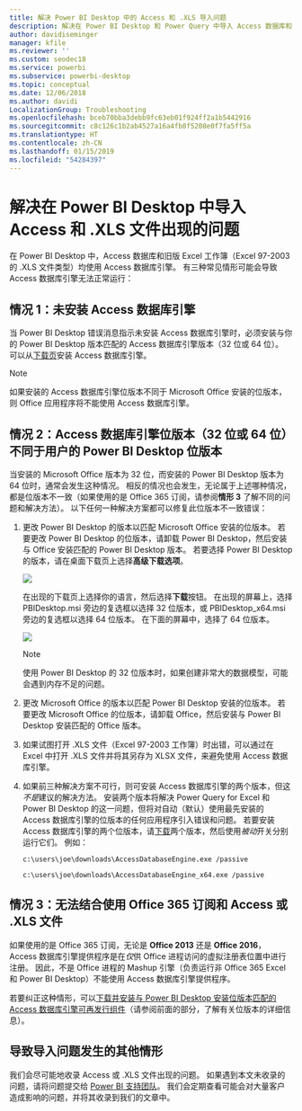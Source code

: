 ```yaml
---
title: 解决 Power BI Desktop 中的 Access 和 .XLS 导入问题
description: 解决在 Power BI Desktop 和 Power Query 中导入 Access 数据库和 .XLS 电子表格出现的问题
author: davidiseminger
manager: kfile
ms.reviewer: ''
ms.custom: seodec18
ms.service: powerbi
ms.subservice: powerbi-desktop
ms.topic: conceptual
ms.date: 12/06/2018
ms.author: davidi
LocalizationGroup: Troubleshooting
ms.openlocfilehash: bceb70bba3debb9fc63eb01f924ff2a1b5442916
ms.sourcegitcommit: c8c126c1b2ab4527a16a4fb8f5208e0f7fa5ff5a
ms.translationtype: HT
ms.contentlocale: zh-CN
ms.lasthandoff: 01/15/2019
ms.locfileid: "54284397"
---
```

# <a name="resolve-issues-importing-access-and-xls-files-in-power-bi-desktop"></a>解决在 Power BI Desktop 中导入 Access 和 .XLS 文件出现的问题
在 Power BI Desktop 中，Access 数据库和旧版 Excel 工作簿（Excel 97-2003 的 .XLS 文件类型）均使用 Access 数据库引擎。 有三种常见情形可能会导致 Access 数据库引擎无法正常运行：

## <a name="situation-1-no-access-database-engine-installed"></a>情况 1：未安装 Access 数据库引擎
当 Power BI Desktop 错误消息指示未安装 Access 数据库引擎时，必须安装与你的 Power BI Desktop 版本匹配的 Access 数据库引擎版本（32 位或 64 位）。 可以从[下载页](http://www.microsoft.com/download/details.aspx?id=13255)安装 Access 数据库引擎。

>[!NOTE]
>如果安装的 Access 数据库引擎位版本不同于 Microsoft Office 安装的位版本，则 Office 应用程序将不能使用 Access 数据库引擎。

## <a name="situation-2-the-access-database-engine-bit-version-32-bit-or-64-bit-is-different-from-your-power-bi-desktop-bit-version"></a>情况 2：Access 数据库引擎位版本（32 位或 64 位）不同于用户的 Power BI Desktop 位版本
当安装的 Microsoft Office 版本为 32 位，而安装的 Power BI Desktop 版本为 64 位时，通常会发生这种情况。 相反的情况也会发生，无论属于上述哪种情况，都是位版本不一致（如果使用的是 Office 365 订阅，请参阅**情形 3** 了解不同的问题和解决方法）。 以下任何一种解决方案都可以修复此位版本不一致错误：

1. 更改 Power BI Desktop 的版本以匹配 Microsoft Office 安装的位版本。 若要更改 Power BI Desktop 的位版本，请卸载 Power BI Desktop，然后安装与 Office 安装匹配的 Power BI Desktop 版本。 若要选择 Power BI Desktop 的版本，请在桌面下载页上选择**高级下载选项**。
   
   ![](media/desktop-access-database-errors/desktop-access-errors-1.png)
   
   在出现的下载页上选择你的语言，然后选择**下载**按钮。 在出现的屏幕上，选择 PBIDesktop.msi 旁边的复选框以选择 32 位版本，或 PBIDesktop_x64.msi 旁边的复选框以选择 64 位版本。 在下面的屏幕中，选择了 64 位版本。
   
   ![](media/desktop-access-database-errors/desktop-access-errors-2.png)
   
   >[!NOTE]
   >使用 Power BI Desktop 的 32 位版本时，如果创建非常大的数据模型，可能会遇到内存不足的问题。
2. 更改 Microsoft Office 的版本以匹配 Power BI Desktop 安装的位版本。 若要更改 Microsoft Office 的位版本，请卸载 Office，然后安装与 Power BI Desktop 安装匹配的 Office 版本。
3. 如果试图打开 .XLS 文件（Excel 97-2003 工作簿）时出错，可以通过在 Excel 中打开 .XLS 文件并将其另存为 XLSX 文件，来避免使用 Access 数据库引擎。
4. 如果前三种解决方案不可行，则可安装 Access 数据库引擎的两个版本，但这*不是*建议的解决方法。 安装两个版本将解决 Power Query for Excel 和 Power BI Desktop 的这一问题，但将对自动（默认）使用最先安装的 Access 数据库引擎的位版本的任何应用程序引入错误和问题。 若要安装 Access 数据库引擎的两个位版本，请[下载](http://www.microsoft.com/download/details.aspx?id=13255)两个版本，然后使用*被动*开关分别运行它们。 例如：
   
       c:\users\joe\downloads\AccessDatabaseEngine.exe /passive
   
       c:\users\joe\downloads\AccessDatabaseEngine_x64.exe /passive

## <a name="situation-3-trouble-using-access-or-xls-files-with-an-office-365-subscription"></a>情况 3：无法结合使用 Office 365 订阅和 Access 或 .XLS 文件
如果使用的是 Office 365 订阅，无论是 **Office 2013** 还是 **Office 2016**，Access 数据库引擎提供程序是在*仅*供 Office 进程访问的虚拟注册表位置中进行注册。 因此，不是 Office 进程的 Mashup 引擎（负责运行非 Office 365 Excel 和 Power BI Desktop）不能使用 Access 数据库引擎提供程序。

若要纠正这种情形，可以[下载并安装与 Power BI Desktop 安装位版本匹配的 Access 数据库引擎可再发行组件](http://www.microsoft.com/download/details.aspx?id=13255)（请参阅前面的部分，了解有关位版本的详细信息）。

## <a name="other-situations-that-cause-import-issues"></a>导致导入问题发生的其他情形
我们会尽可能地收录 Access 或 .XLS 文件出现的问题。 如果遇到本文未收录的问题，请将问题提交给 [Power BI 支持团队](https://powerbi.microsoft.com/support/)。 我们会定期查看可能会对大量客户造成影响的问题，并将其收录到我们的文章中。

